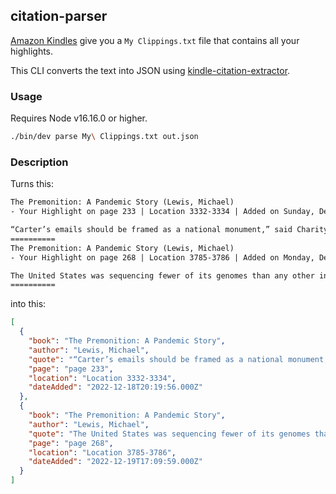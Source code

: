 ## citation-parser

[Amazon Kindles](https://www.wikiwand.com/en/Amazon_Kindle) give you a `My Clippings.txt` file that contains all your highlights.

This CLI converts the text into JSON using [kindle-citation-extractor](https://github.com/mxro/kindle-citation-extractor).

### Usage

Requires Node v16.16.0 or higher.

```bash
./bin/dev parse My\ Clippings.txt out.json
```

### Description

Turns this:
```txt
The Premonition: A Pandemic Story (Lewis, Michael)
- Your Highlight on page 233 | Location 3332-3334 | Added on Sunday, December 18, 2022 3:19:56 PM

“Carter’s emails should be framed as a national monument,” said Charity. “They drove decisions in California.”†
==========
The Premonition: A Pandemic Story (Lewis, Michael)
- Your Highlight on page 268 | Location 3785-3786 | Added on Monday, December 19, 2022 12:09:59 PM

The United States was sequencing fewer of its genomes than any other industrialized country, and the only reason it was sequencing as many as it was is that a bunch of nonprofits had stepped in to do it, haphazardly, for free.
==========
```

into this:

```json
[
  {
    "book": "The Premonition: A Pandemic Story",
    "author": "Lewis, Michael",
    "quote": "“Carter’s emails should be framed as a national monument,” said Charity. “They drove decisions in California.”†",
    "page": "page 233",
    "location": "Location 3332-3334",
    "dateAdded": "2022-12-18T20:19:56.000Z"
  },
  {
    "book": "The Premonition: A Pandemic Story",
    "author": "Lewis, Michael",
    "quote": "The United States was sequencing fewer of its genomes than any other industrialized country, and the only reason it was sequencing as many as it was is that a bunch of nonprofits had stepped in to do it, haphazardly, for free.",
    "page": "page 268",
    "location": "Location 3785-3786",
    "dateAdded": "2022-12-19T17:09:59.000Z"
  }
]
```
